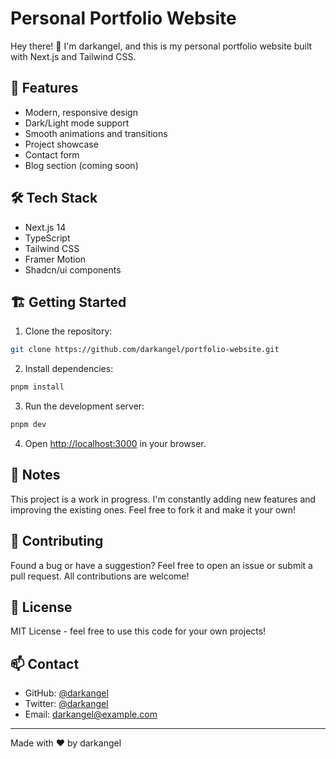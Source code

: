 # Personal Portfolio Website

Hey there! 👋 I'm darkangel, and this is my personal portfolio website built with Next.js and Tailwind CSS.

## 🚀 Features

- Modern, responsive design
- Dark/Light mode support
- Smooth animations and transitions
- Project showcase
- Contact form
- Blog section (coming soon)

## 🛠️ Tech Stack

- Next.js 14
- TypeScript
- Tailwind CSS
- Framer Motion
- Shadcn/ui components

## 🏗️ Getting Started

1. Clone the repository:
```bash
git clone https://github.com/darkangel/portfolio-website.git
```

2. Install dependencies:
```bash
pnpm install
```

3. Run the development server:
```bash
pnpm dev
```

4. Open [http://localhost:3000](http://localhost:3000) in your browser.

## 📝 Notes

This project is a work in progress. I'm constantly adding new features and improving the existing ones. Feel free to fork it and make it your own!

## 🤝 Contributing

Found a bug or have a suggestion? Feel free to open an issue or submit a pull request. All contributions are welcome!

## 📄 License

MIT License - feel free to use this code for your own projects!

## 📫 Contact

- GitHub: [@darkangel](https://github.com/darkangel)
- Twitter: [@darkangel](https://twitter.com/darkangel)
- Email: darkangel@example.com

---

Made with ❤️ by darkangel